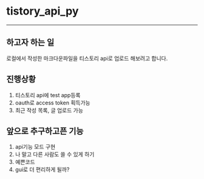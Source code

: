 # tistory_api_py
---

## 하고자 하는 일 
로컬에서 작성한 마크다운파일을 티스토리 api로 업로드 해보려고 합니다.

## 진행상황
1) 티스토리 api에 test app등록
2) oauth로 access token 획득가능
3) 최근 작성 목록, 글 업로드 가능


## 앞으로 추구하고픈 기능
1) api기능 모드 구현
2) 나 말고 다른 사람도 쓸 수 있게 하기
3) 예쁜코드
4) gui로 더 편리하게 될까?



